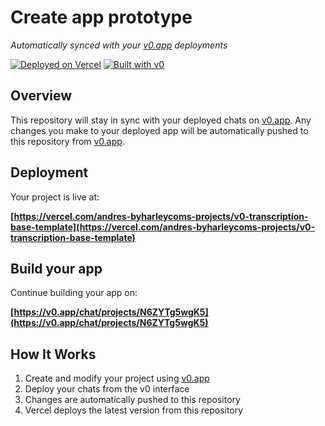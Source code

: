 # Create app prototype

*Automatically synced with your [v0.app](https://v0.app) deployments*

[![Deployed on Vercel](https://img.shields.io/badge/Deployed%20on-Vercel-black?style=for-the-badge&logo=vercel)](https://vercel.com/andres-byharleycoms-projects/v0-transcription-base-template)
[![Built with v0](https://img.shields.io/badge/Built%20with-v0.app-black?style=for-the-badge)](https://v0.app/chat/projects/N6ZYTg5wgK5)

## Overview

This repository will stay in sync with your deployed chats on [v0.app](https://v0.app).
Any changes you make to your deployed app will be automatically pushed to this repository from [v0.app](https://v0.app).

## Deployment

Your project is live at:

**[https://vercel.com/andres-byharleycoms-projects/v0-transcription-base-template](https://vercel.com/andres-byharleycoms-projects/v0-transcription-base-template)**

## Build your app

Continue building your app on:

**[https://v0.app/chat/projects/N6ZYTg5wgK5](https://v0.app/chat/projects/N6ZYTg5wgK5)**

## How It Works

1. Create and modify your project using [v0.app](https://v0.app)
2. Deploy your chats from the v0 interface
3. Changes are automatically pushed to this repository
4. Vercel deploys the latest version from this repository
